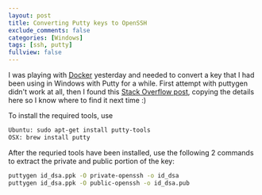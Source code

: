 ```yaml
---
layout: post
title: Converting Putty keys to OpenSSH
exclude_comments: false
categories: [Windows]
tags: [ssh, putty]
fullview: false
---
```


I was playing with [Docker](http://docker.com) yesterday and needed to convert a key that I had been using in Windows with Putty for a while. First attempt with puttygen didn't work at all, then I found this [Stack Overflow post](http://superuser.com/questions/232362/how-to-convert-ppk-key-to-openssh-key-under-linux), copying the details here so I know where to find it next time :)

To install the required tools, use

~~~ bash
Ubuntu: sudo apt-get install putty-tools
OSX: brew install putty
~~~

After the requried tools have been installed, use the following 2 commands to extract the private and public portion of the key:

~~~ bash
puttygen id_dsa.ppk -O private-openssh -o id_dsa
puttygen id_dsa.ppk -O public-openssh -o id_dsa.pub
~~~
